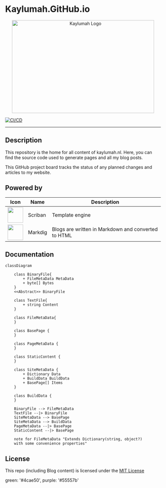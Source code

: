 # Kaylumah.GitHub.io

<p align="center">
  <img alt="Kaylumah Logo" width="460" height="300" src="meta/resources/logo.svg">
</p>

[![CI/CD](https://github.com/kaylumah/hosting/actions/workflows/azure-static-web-apps-green-field-0353fee03.yml/badge.svg?branch=main)](https://github.com/kaylumah/hosting/actions/workflows/azure-static-web-apps-green-field-0353fee03.yml)

---

## Description

This repository is the home for all content of kaylumah.nl. Here, you can find the source code used to generate pages and all my blog posts.

This GitHub project board tracks the status of any planned changes and articles to my website.

## Powered by

| Icon | Name | Description |
| - | - | - |
| <img src="https://github.com/scriban/scriban/raw/master/img/scriban.png" alt="" width="50"/> | Scriban | Template engine|
| <img src="https://github.com/xoofx/markdig/raw/master/img/markdig.png" alt="" width="50"/> | Markdig | Blogs are written in Markdown and converted to HTML |


## Documentation

```mermaid
classDiagram

    class BinaryFile{
        + FileMetaData MetaData
        + byte[] Bytes
    }
    <<Abstract>> BinaryFile

    class TextFile{
        + string Content
    }

    class FileMetaData{
    }

    class BasePage {
    }

    class PageMetaData {
    }

    class StaticContent {
    }

    class SiteMetaData {
        + Dictionary Data
        + BuildData BuildData
        + BasePage[] Items
    }

    class BuildData {
    }

    BinaryFile --> FileMetaData
    TextFile --|> BinaryFile
    SiteMetaData --> BasePage
    SiteMetaData --> BuildData
    PageMetaData --|> BasePage
    StaticContent --|> BasePage

    note for FileMetaData "Extends Dictionary(string, object?) 
    with some convenience properties"
```

## License

This repo (including Blog content) is licensed under the [MIT License](LICENSE)

<!-- https://giscus.app -->
<!-- https://github.com/giscus/giscus/blob/main/ADVANCED-USAGE.md -->

green: '#4cae50',
purple: '#55557b'